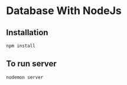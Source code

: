 # Database With NodeJs
## Installation
```
npm install
```

## To run server

```
nodemon server
```

